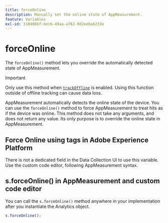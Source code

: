 ```yaml
---
title: forceOnline
description: Manually set the online state of AppMeasurement.
feature: Variables
exl-id: 318408bf-bec6-49aa-a762-9d2eebab233e
---
```

# forceOnline

The `forceOnline()` method lets you override the automatically detected state of AppMeasurement.

>[!IMPORTANT]
>
>Only use this method when [`trackOffline`](../config-vars/trackoffline.md) is enabled. Using this function outside of offline tracking can cause data loss.

AppMeasurement automatically detects the online state of the device. You can use the `forceOnline()` method to force AppMeasurement to treat hits as if the device was online. This method does not take any arguments, and does not return any value. Its only purpose is to override the online state in AppMeasurement.

## Force Online using tags in Adobe Experience Platform

There is not a dedicated field in the Data Collection UI to use this variable. Use the custom code editor, following AppMeasurement syntax.

## s.forceOnline() in AppMeasurement and custom code editor

You can call the `s.forceOnline()` method anywhere in your implementation after you instantiate the Analytics object.

```js
s.forceOnline();
```
